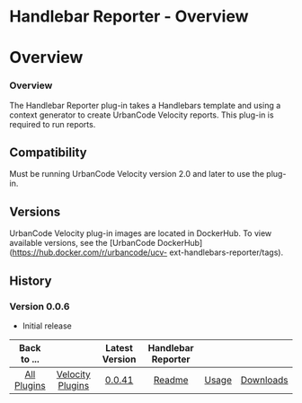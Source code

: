 
Handlebar Reporter - Overview
=============================

# Overview


### Overview


The Handlebar Reporter plug-in takes a Handlebars template and using a context generator to create
UrbanCode Velocity reports. This plug-in is required to run reports.

Compatibility
-------------

Must be running
UrbanCode Velocity version 2.0 and later to use the plug-in.

Versions
--------

UrbanCode Velocity plug-in images are
located in DockerHub. To view available versions, see the [UrbanCode DockerHub](https://hub.docker.com/r/urbancode/ucv-
ext-handlebars-reporter/tags).

History
-------

### Version 0.0.6

* Initial release

|Back to ...||Latest Version|Handlebar Reporter |||
| :---: | :---: | :---: | :---: | :---: | :---: |
|[All Plugins](../../index.md)|[Velocity Plugins](../README.md)|[0.0.41](https://raw.githubusercontent.com/UrbanCode/IBM-UCV-PLUGINS/main/files/ucv-ext-handlebars-reporter/ucv-ext-handlebars-reporter-0.0.41.tar.zip)|[Readme](README.md)|[Usage](usage.md)|[Downloads](downloads.md)|
